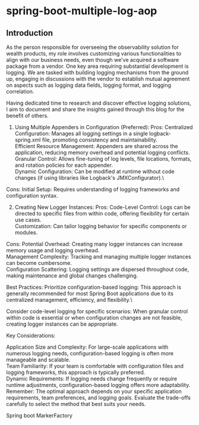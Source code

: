 # spring-boot-multiple-log-aop
## Introduction
As the person responsible for overseeing the observability solution for wealth products, my role involves customizing various functionalities to align with our business needs, even though we've acquired a software package from a vendor. One key area requiring substantial development is logging. We are tasked with building logging mechanisms from the ground up, engaging in discussions with the vendor to establish mutual agreement on aspects such as logging data fields, logging format, and logging correlation. 

Having dedicated time to research and discover effective logging solutions, I aim to document and share the insights gained through this blog for the benefit of others.





1. Using Multiple Appenders in Configuration (Preferred):
Pros:
Centralized Configuration: Manages all logging settings in a single logback-spring.xml file, promoting consistency and maintainability.\
Efficient Resource Management: Appenders are shared across the application, reducing memory overhead and potential logging conflicts.\
Granular Control: Allows fine-tuning of log levels, file locations, formats, and rotation policies for each appender.\
Dynamic Configuration: Can be modified at runtime without code changes (if using libraries like Logback's JMXConfigurator).\

Cons:
Initial Setup: Requires understanding of logging frameworks and configuration syntax.

2. Creating New Logger Instances:
Pros:
Code-Level Control: Logs can be directed to specific files from within code, offering flexibility for certain use cases.\
Customization: Can tailor logging behavior for specific components or modules.

Cons:
Potential Overhead: Creating many logger instances can increase memory usage and logging overhead.\
Management Complexity: Tracking and managing multiple logger instances can become cumbersome.\
Configuration Scattering: Logging settings are dispersed throughout code, making maintenance and global changes challenging.

Best Practices:
Prioritize configuration-based logging: This approach is generally recommended for most Spring Boot applications due to its centralized management, efficiency, and flexibility.\

Consider code-level logging for specific scenarios: When granular control within code is essential or when configuration changes are not feasible, creating logger instances can be appropriate.

Key Considerations:

Application Size and Complexity: For large-scale applications with numerous logging needs, configuration-based logging is often more manageable and scalable.\
Team Familiarity: If your team is comfortable with configuration files and logging frameworks, this approach is typically preferred.\
Dynamic Requirements: If logging needs change frequently or require runtime adjustments, configuration-based logging offers more adaptability.\
Remember: The optimal approach depends on your specific application requirements, team preferences, and logging goals. Evaluate the trade-offs carefully to select the method that best suits your needs.


Spring boot MarkerFactory
